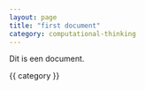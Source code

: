 ```yaml
---
layout: page
title: "first document"
category: computational-thinking
---
```

Dit is een document.

{{ category }}
